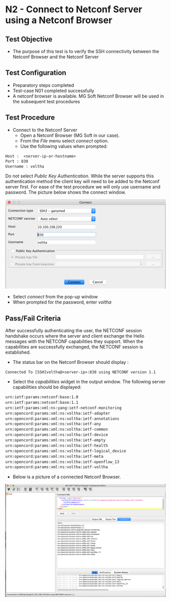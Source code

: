 # N2 - Connect to Netconf Server using a Netconf Browser

## Test Objective

* The purpose of this test is to verify the SSH connectivity between the Netconf Browser and the Netconf Server

## Test Configuration

* Preparatory steps completed
* Test-case N01 completed successfully
* A netconf browser is available.  MG Soft Netconf Browser will be used in the subsequent test procedures 

## Test Procedure

* Connect to the Netconf Server 
    * Open a Netconf Browser (MG Soft in our case).  
    * From the *File* menu select *connect* option. 
    * Use the following values when prompted:

```shell
Host :  <server-ip-or-hostname> 
Port : 830
Username : voltha
```

Do not select *Public Key Authentication*. While the server supports this authentication method the client key will need to be added to the Netconf server first. For ease of the test procedure we will only use username and password. The picture below shows the connect window.

![Connect prompt](./netconf_login_prompt.png "Connect prompt")

* Select *connect* from the pop-up window
* When prompted for the password, enter *voltha*

## Pass/Fail Criteria

After successfully authenticating the user, the NETCONF session handshake occurs where the server and client exchange the Hello messages with the NETCONF capabilities they support. When the capabilities are successfully exchanged, the NETCONF session is established.

* The status bar on the Netconf Browser should display :

```shell
Connected To [SSH]voltha@<server-ip>:830 using NETCONF version 1.1
```

* Select the *capabilities* widget in the output window. The following server capabilities should be displayed:

```xml
urn:ietf:params:netconf:base:1.0
urn:ietf:params:netconf:base:1.1
urn:ietf:params:xml:ns:yang:ietf-netconf-monitoring
urn:opencord:params:xml:ns:voltha:ietf-adapter
urn:opencord:params:xml:ns:voltha:ietf-annotations
urn:opencord:params:xml:ns:voltha:ietf-any
urn:opencord:params:xml:ns:voltha:ietf-common
urn:opencord:params:xml:ns:voltha:ietf-device
urn:opencord:params:xml:ns:voltha:ietf-empty
urn:opencord:params:xml:ns:voltha:ietf-health
urn:opencord:params:xml:ns:voltha:ietf-logical_device
urn:opencord:params:xml:ns:voltha:ietf-meta
urn:opencord:params:xml:ns:voltha:ietf-openflow_13
urn:opencord:params:xml:ns:voltha:ietf-voltha
```

* Below is a picture of a connected Netconf Browser.

![Connected](./netconf_connected.png "Connected")
